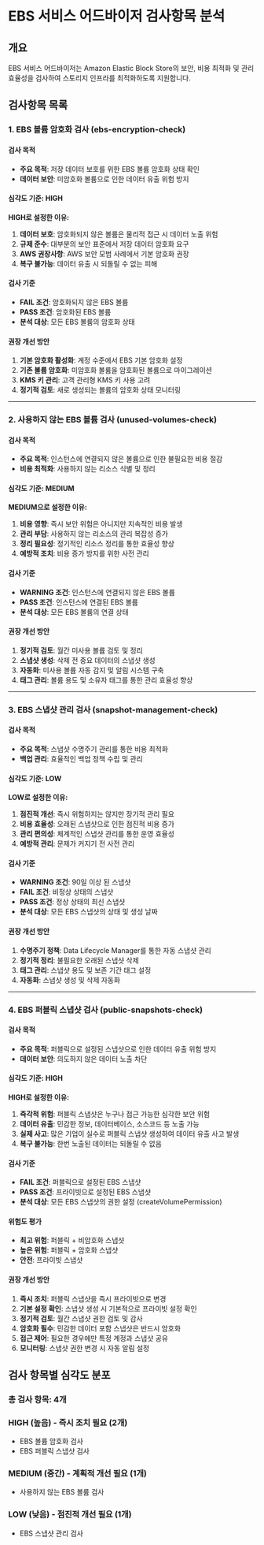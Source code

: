 # EBS 서비스 어드바이저 검사항목 분석

## 개요
EBS 서비스 어드바이저는 Amazon Elastic Block Store의 보안, 비용 최적화 및 관리 효율성을 검사하여 스토리지 인프라를 최적화하도록 지원합니다.

## 검사항목 목록

### 1. EBS 볼륨 암호화 검사 (ebs-encryption-check)

#### 검사 목적
- **주요 목적**: 저장 데이터 보호를 위한 EBS 볼륨 암호화 상태 확인
- **데이터 보안**: 미암호화 볼륨으로 인한 데이터 유출 위험 방지

#### 심각도 기준: HIGH
**HIGH로 설정한 이유:**
1. **데이터 보호**: 암호화되지 않은 볼륨은 물리적 접근 시 데이터 노출 위험
2. **규제 준수**: 대부분의 보안 표준에서 저장 데이터 암호화 요구
3. **AWS 권장사항**: AWS 보안 모범 사례에서 기본 암호화 권장
4. **복구 불가능**: 데이터 유출 시 되돌릴 수 없는 피해

#### 검사 기준
- **FAIL 조건**: 암호화되지 않은 EBS 볼륨
- **PASS 조건**: 암호화된 EBS 볼륨
- **분석 대상**: 모든 EBS 볼륨의 암호화 상태

#### 권장 개선 방안
1. **기본 암호화 활성화**: 계정 수준에서 EBS 기본 암호화 설정
2. **기존 볼륨 암호화**: 미암호화 볼륨을 암호화된 볼륨으로 마이그레이션
3. **KMS 키 관리**: 고객 관리형 KMS 키 사용 고려
4. **정기적 검토**: 새로 생성되는 볼륨의 암호화 상태 모니터링

---

### 2. 사용하지 않는 EBS 볼륨 검사 (unused-volumes-check)

#### 검사 목적
- **주요 목적**: 인스턴스에 연결되지 않은 볼륨으로 인한 불필요한 비용 절감
- **비용 최적화**: 사용하지 않는 리소스 식별 및 정리

#### 심각도 기준: MEDIUM
**MEDIUM으로 설정한 이유:**
1. **비용 영향**: 즉시 보안 위험은 아니지만 지속적인 비용 발생
2. **관리 부담**: 사용하지 않는 리소스의 관리 복잡성 증가
3. **정리 필요성**: 정기적인 리소스 정리를 통한 효율성 향상
4. **예방적 조치**: 비용 증가 방지를 위한 사전 관리

#### 검사 기준
- **WARNING 조건**: 인스턴스에 연결되지 않은 EBS 볼륨
- **PASS 조건**: 인스턴스에 연결된 EBS 볼륨
- **분석 대상**: 모든 EBS 볼륨의 연결 상태

#### 권장 개선 방안
1. **정기적 검토**: 월간 미사용 볼륨 검토 및 정리
2. **스냅샷 생성**: 삭제 전 중요 데이터의 스냅샷 생성
3. **자동화**: 미사용 볼륨 자동 감지 및 알림 시스템 구축
4. **태그 관리**: 볼륨 용도 및 소유자 태그를 통한 관리 효율성 향상

---

### 3. EBS 스냅샷 관리 검사 (snapshot-management-check)

#### 검사 목적
- **주요 목적**: 스냅샷 수명주기 관리를 통한 비용 최적화
- **백업 관리**: 효율적인 백업 정책 수립 및 관리

#### 심각도 기준: LOW
**LOW로 설정한 이유:**
1. **점진적 개선**: 즉시 위험하지는 않지만 장기적 관리 필요
2. **비용 효율성**: 오래된 스냅샷으로 인한 점진적 비용 증가
3. **관리 편의성**: 체계적인 스냅샷 관리를 통한 운영 효율성
4. **예방적 관리**: 문제가 커지기 전 사전 관리

#### 검사 기준
- **WARNING 조건**: 90일 이상 된 스냅샷
- **FAIL 조건**: 비정상 상태의 스냅샷
- **PASS 조건**: 정상 상태의 최신 스냅샷
- **분석 대상**: 모든 EBS 스냅샷의 상태 및 생성 날짜

#### 권장 개선 방안
1. **수명주기 정책**: Data Lifecycle Manager를 통한 자동 스냅샷 관리
2. **정기적 정리**: 불필요한 오래된 스냅샷 삭제
3. **태그 관리**: 스냅샷 용도 및 보존 기간 태그 설정
4. **자동화**: 스냅샷 생성 및 삭제 자동화

---

### 4. EBS 퍼블릭 스냅샷 검사 (public-snapshots-check)

#### 검사 목적
- **주요 목적**: 퍼블릭으로 설정된 스냅샷으로 인한 데이터 유출 위험 방지
- **데이터 보안**: 의도하지 않은 데이터 노출 차단

#### 심각도 기준: HIGH
**HIGH로 설정한 이유:**
1. **즉각적 위험**: 퍼블릭 스냅샷은 누구나 접근 가능한 심각한 보안 위험
2. **데이터 유출**: 민감한 정보, 데이터베이스, 소스코드 등 노출 가능
3. **실제 사고**: 많은 기업이 실수로 퍼블릭 스냅샷 생성하여 데이터 유출 사고 발생
4. **복구 불가능**: 한번 노출된 데이터는 되돌릴 수 없음

#### 검사 기준
- **FAIL 조건**: 퍼블릭으로 설정된 EBS 스냅샷
- **PASS 조건**: 프라이빗으로 설정된 EBS 스냅샷
- **분석 대상**: 모든 EBS 스냅샷의 권한 설정 (createVolumePermission)

#### 위험도 평가
- **최고 위험**: 퍼블릭 + 비암호화 스냅샷
- **높은 위험**: 퍼블릭 + 암호화 스냅샷
- **안전**: 프라이빗 스냅샷

#### 권장 개선 방안
1. **즉시 조치**: 퍼블릭 스냅샷을 즉시 프라이빗으로 변경
2. **기본 설정 확인**: 스냅샷 생성 시 기본적으로 프라이빗 설정 확인
3. **정기적 검토**: 월간 스냅샷 권한 검토 및 감사
4. **암호화 필수**: 민감한 데이터 포함 스냅샷은 반드시 암호화
5. **접근 제어**: 필요한 경우에만 특정 계정과 스냅샷 공유
6. **모니터링**: 스냅샷 권한 변경 시 자동 알림 설정

## 검사 항목별 심각도 분포

### 총 검사 항목: 4개

### HIGH (높음) - 즉시 조치 필요 (2개)
- EBS 볼륨 암호화 검사
- EBS 퍼블릭 스냅샷 검사

### MEDIUM (중간) - 계획적 개선 필요 (1개)
- 사용하지 않는 EBS 볼륨 검사

### LOW (낮음) - 점진적 개선 필요 (1개)
- EBS 스냅샷 관리 검사